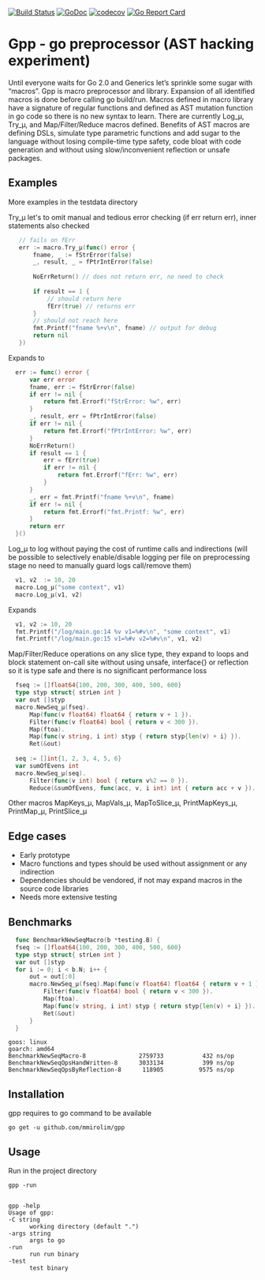 [![Build Status](https://travis-ci.org/mmirolim/gpp.svg)](https://travis-ci.org/mmirolim/gpp)
[![GoDoc](https://godoc.org/github.com/mmirolim/gpp?status.svg)](http://godoc.org/github.com/mmirolim/gpp)
[![codecov](https://codecov.io/gh/mmirolim/gpp/branch/master/graph/badge.svg)](https://codecov.io/gh/mmirolim/gpp)
[![Go Report Card](https://goreportcard.com/badge/github.com/mmirolim/gpp)](https://goreportcard.com/badge/github.com/mmirolim/gpp)

# Gpp - go preprocessor (AST hacking experiment)

Until everyone waits for Go 2.0 and Generics let’s sprinkle some sugar with “macros”. Gpp is macro preprocessor and library. Expansion of all identified macros is done before calling go build/run. Macros defined in macro library have a signature of regular functions and defined as AST mutation function in go code so there is no new syntax to learn.
There are currently Log_μ, Try_μ, and Map/Filter/Reduce macros defined. Benefits of AST macros are defining DSLs, simulate type parametric functions and add sugar to the language without losing compile-time type safety, code bloat with code generation and without using slow/inconvenient reflection or unsafe packages.
	
## Examples

 More examples in the testdata directory
 
 Try_μ let's to omit manual and tedious error checking (if err return err), inner statements also checked
 ```go
	// fails on fErr
	err := macro.Try_μ(func() error {
		fname, _ := fStrError(false)
		_, result, _ = fPtrIntError(false)
		
		NoErrReturn() // does not return err, no need to check
		
		if result == 1 {
			// should return here
			fErr(true) // returns err
		}
		// should not reach here
		fmt.Printf("fname %+v\n", fname) // output for debug
		return nil
	})
  ```	
  Expands to 
  
  ```go
	err := func() error {
		var err error
		fname, err := fStrError(false)
		if err != nil {
			return fmt.Errorf("fStrError: %w", err)
		}
		_, result, err = fPtrIntError(false)
		if err != nil {
			return fmt.Errorf("fPtrIntError: %w", err)
		}
		NoErrReturn()
		if result == 1 {
			err = fErr(true)
			if err != nil {
				return fmt.Errorf("fErr: %w", err)
			}
		}
		_, err = fmt.Printf("fname %+v\n", fname)
		if err != nil {
			return fmt.Errorf("fmt.Printf: %w", err)
		}
		return err
	}()
  ```
	
	
  Log_μ to log without paying the cost of runtime calls and indirections (will be possible to selectively enable/disable logging per file on preprocessing stage no need to manually guard logs call/remove them)
  
  ```go
	v1, v2  := 10, 20
	macro.Log_μ("some context", v1)
	macro.Log_μ(v1, v2)
  ```
  
  Expands
  
  ```go
	v1, v2 := 10, 20
	fmt.Printf("/log/main.go:14 %v v1=%#v\n", "some context", v1)
	fmt.Printf("/log/main.go:15 v1=%#v v2=%#v\n", v1, v2)
  ```


 Map/Filter/Reduce operations on any slice type, they expand to loops and block statement on-call site without using unsafe, interface{} or reflection so it is type safe and there is no significant performance loss
  
  ```go
	fseq := []float64{100, 200, 300, 400, 500, 600}
	type styp struct{ strLen int }
	var out []styp
	macro.NewSeq_μ(fseq).
		Map(func(v float64) float64 { return v + 1 }).
		Filter(func(v float64) bool { return v < 300 }).
		Map(ftoa).
		Map(func(v string, i int) styp { return styp{len(v) + i} }).
		Ret(&out)
	
	seq := []int{1, 2, 3, 4, 5, 6}
	var sumOfEvens int
	macro.NewSeq_μ(seq).
		Filter(func(v int) bool { return v%2 == 0 }).
		Reduce(&sumOfEvens, func(acc, v, i int) int { return acc + v }).
  ```
  Other macros MapKeys_μ, MapVals_μ, MapToSlice_μ, PrintMapKeys_μ, PrintMap_μ, PrintSlice_μ
  
## Edge cases

- Early prototype
- Macro functions and types should be used without assignment or any indirection
- Dependencies should be vendored, if not may expand macros in the source code libraries 
- Needs more extensive testing

## Benchmarks

  ```go
	func BenchmarkNewSeqMacro(b *testing.B) {
	fseq := []float64{100, 200, 300, 400, 500, 600}
	type styp struct{ strLen int }
	var out []styp
	for i := 0; i < b.N; i++ {
		out = out[:0]
		macro.NewSeq_μ(fseq).Map(func(v float64) float64 { return v + 1 }).
			Filter(func(v float64) bool { return v < 300 }).
			Map(ftoa).
			Map(func(v string, i int) styp { return styp{len(v) + i} }).
			Ret(&out)
		}
	}
  ```

	goos: linux
	goarch: amd64
	BenchmarkNewSeqMacro-8             	 2759733	       432 ns/op
	BenchmarkNewSeqOpsHandWritten-8    	 3033134	       399 ns/op
	BenchmarkNewSeqOpsByReflection-8   	  118905	      9575 ns/op
 
## Installation
	
 gpp requires to go command to be available
	
	go get -u github.com/mmirolim/gpp

	
## Usage
	
 Run in the project directory

	gpp -run


	gpp -help
	Usage of gpp:
	-C string
		  working directory (default ".")
	-args string
		  args to go
	-run
		  run run binary
	-test
		  test binary


